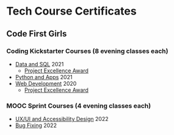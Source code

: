 # Tech Course Certificates
## Code First Girls
### Coding Kickstarter Courses (8 evening classes each)
* [Data and SQL](cfg-data-sql.pdf) 2021
  - [Project Excellence Award](cfg-data-sql-project.pdf)
* [Python and Apps](cfg-python-apps.pdf) 2021
* [Web Development](cfg-web-dev.pdf) 2020
  - [Project Excellence Award](cfg-web-dev-project.pdf)

### MOOC Sprint Courses (4 evening classes each)
* [UX/UI and Accessibility Design](cfg-ux-ui.pdf) 2022
* [Bug Fixing](cfg-bug-fixing.pdf) 2022
